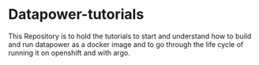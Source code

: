 # Datapower-tutorials

This Repository is to hold the tutorials to start and understand how to build and run  datapower as a  docker image and to go through the life cycle of running it on openshift and with argo.
